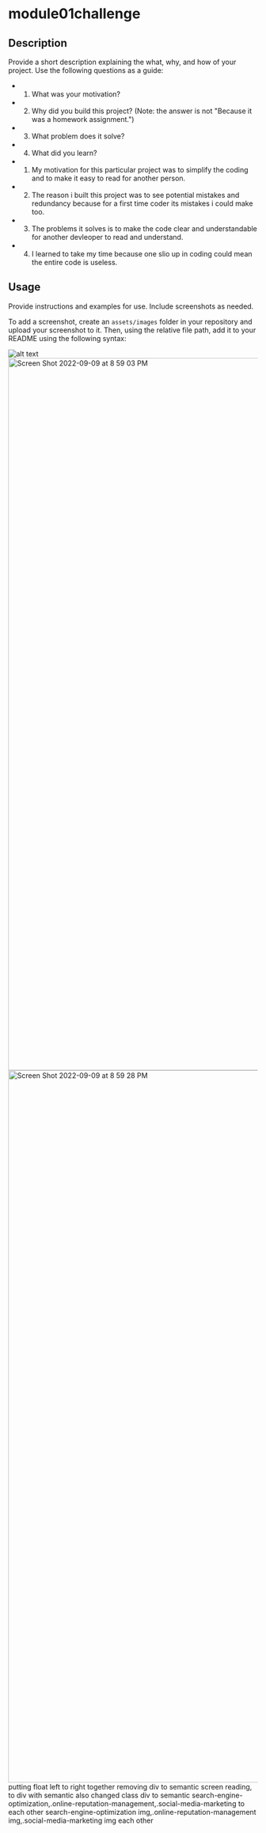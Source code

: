 # module01challenge

## Description

Provide a short description explaining the what, why, and how of your project. Use the following questions as a guide:

- 1. What was your motivation?
- 2. Why did you build this project? (Note: the answer is not "Because it was a homework assignment.")
- 3. What problem does it solve?
- 4. What did you learn?
- 1. My motivation for this particular project was to simplify the coding and to make it easy to read for another person.
- 2. The reason i built this project was to see potential mistakes and redundancy because for a first time coder its mistakes i could make too.
- 3. The problems it solves is to make the code clear and understandable for another devleoper to read and understand.
- 4. I learned to take my time because one slio up in coding could mean the entire code is useless.



## Usage

Provide instructions and examples for use. Include screenshots as needed.

To add a screenshot, create an `assets/images` folder in your repository and upload your screenshot to it. Then, using the relative file path, add it to your README using the following syntax:

![alt text](assets/images/screenshot.png)
<img width="1440" alt="Screen Shot 2022-09-09 at 8 59 03 PM" src="https://user-images.githubusercontent.com/85970879/189462934-4c8b02aa-314d-48e3-be93-d1bed5a0a084.png">
<img width="1440" alt="Screen Shot 2022-09-09 at 8 59 28 PM" src="https://user-images.githubusercontent.com/85970879/189462937-16ffb7a1-fc40-4e8c-8041-cb54ee6ad676.png">
putting float left to right together
removing div to semantic
screen reading, to div with semantic also changed class
div to semantic
search-engine-optimization,.online-reputation-management,.social-media-marketing to each other
search-engine-optimization img,.online-reputation-management img,.social-media-marketing img each other
